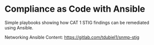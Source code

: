 # Compliance as Code with Ansible

Simple playbooks showing how CAT 1 STIG findings can be remediated using Ansible.

Networking Ansible Content: https://gitlab.com/tdubiel1/snmp-stig
